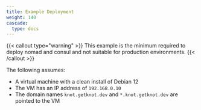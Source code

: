 ```yaml
---
title: Example Deployment
weight: 140
cascade:
  type: docs
---
```


{{< callout type="warning" >}}
  This example is the minimum required to deploy nomad and consul and not suitable for production environments.
{{< /callout >}}

The following assumes:

- A virtual machine with a clean install of Debian 12
- The VM has an IP address of `192.168.0.10`
- The domain names `knot.getknot.dev` and `*.knot.getknot.dev` are pointed to the VM
